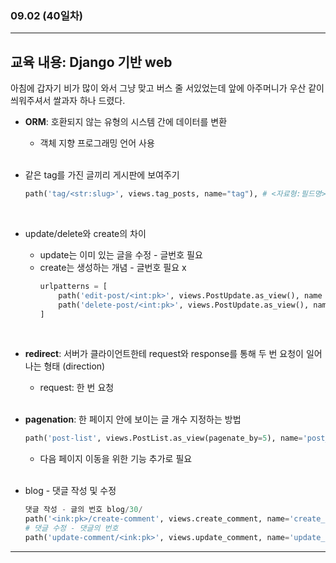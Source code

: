 ###  09.02 (40일차)
---
교육 내용: Django 기반 web
---
아침에 갑자기 비가 많이 와서 그냥 맞고 버스 줄 서있었는데 앞에 아주머니가 우산 같이 씌워주셔서 쌀과자 하나 드렸다. 
<br>

- **ORM**: 호환되지 않는 유형의 시스템 간에 데이터를 변환
  - 객체 지향 프로그래밍 언어 사용
<br><br>

- 같은 tag를 가진 글끼리 게시판에 보여주기
  ```python
  path('tag/<str:slug>', views.tag_posts, name="tag"), # <자료형:필드명>
  ```
<br>

- update/delete와 create의 차이 
  - update는 이미 있는 글을 수정 - 글번호 필요
  - create는 생성하는 개념 - 글번호 필요 x
    ```python
    urlpatterns = [
        path('edit-post/<int:pk>', views.PostUpdate.as_view(), name = 'update'),
        path('delete-post/<int:pk>', views.PostUpdate.as_view(), name = 'delete'),
    ]
    ```
    <br>
    
- **redirect**: 서버가 클라이언트한테 request와 response를 통해 두 번 요청이 일어나는 형태 (direction)
  - request: 한 번 요청 
<br><br>

- **pagenation**: 한 페이지 안에 보이는 글 개수 지정하는 방법
  ```python
  path('post-list', views.PostList.as_view(pagenate_by=5), name='post_list'), #  name= 개발자가 이 주소를 부를 이름
  ```
  - 다음 페이지 이동을 위한 기능 추가로 필요 
<br><br>

- blog - 댓글 작성 및 수정
  ```python
  댓글 작성 - 글의 번호 blog/30/
  path('<ink:pk>/create-comment', views.create_comment, name='create_comment'),
  # 댓글 수정 - 댓글의 번호 
  path('update-comment/<ink:pk>', views.update_comment, name='update_comment'),
  ```
***
